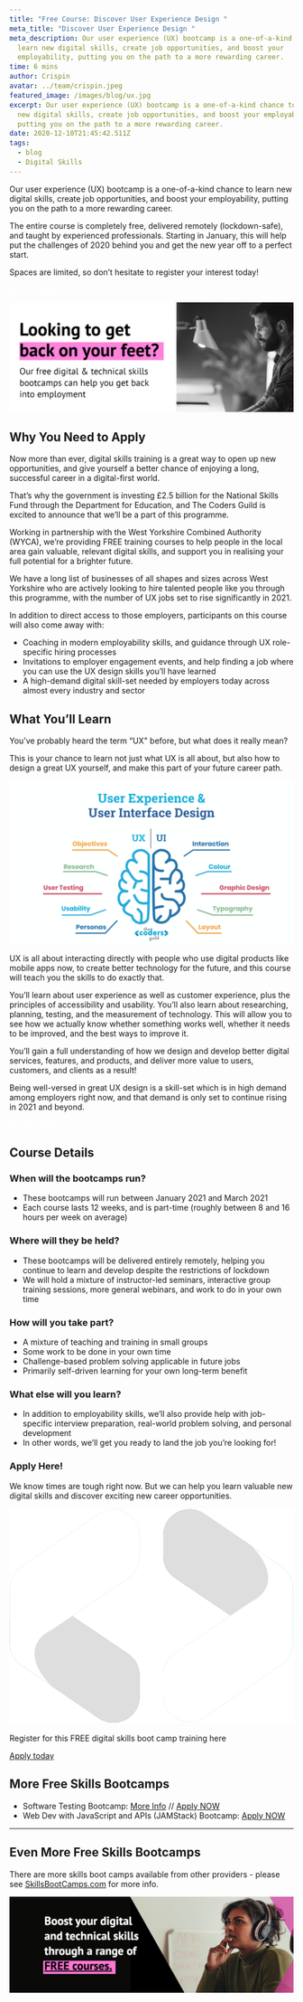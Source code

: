 ```yaml
---
title: "Free Course: Discover User Experience Design "
meta_title: "Discover User Experience Design "
meta_description: Our user experience (UX) bootcamp is a one-of-a-kind chance to
  learn new digital skills, create job opportunities, and boost your
  employability, putting you on the path to a more rewarding career.
time: 6 mins
author: Crispin
avatar: ../team/crispin.jpeg
featured_image: /images/blog/ux.jpg
excerpt: Our user experience (UX) bootcamp is a one-of-a-kind chance to learn
  new digital skills, create job opportunities, and boost your employability,
  putting you on the path to a more rewarding career.
date: 2020-12-10T21:45:42.511Z
tags:
  - blog
  - Digital Skills
---
```

Our user experience (UX) bootcamp is a one-of-a-kind chance to learn new digital skills, create job opportunities, and boost your employability, putting you on the path to a more rewarding career. 

The entire course is completely free, delivered remotely (lockdown-safe), and taught by experienced professionals. Starting in January, this will help put the challenges of 2020 behind you and get the new year off to a perfect start. 

Spaces are limited, so don’t hesitate to register your interest today!  

<a href="https://skills-bootcamp-ux.tcg.camp/apply" class="mt-auto inline-block py-2 px-4 bg-blue-200 text-white text-md font-bold font-heading rounded text-white" style="color: white">APPLY NOW <i class="align-middle ml-2 text-white fas fa-angle-right text-md leading-md" aria-hidden="true"></i></a>

![Looking to get back on your feet? WYCA Skills Bootcamps - Man studies from his laptop](/images/blog/4.jpg "WYCA Skills Bootcamps")

## Why You Need to Apply

Now more than ever, digital skills training is a great way to open up new opportunities, and give yourself a better chance of enjoying a long, successful career in a digital-first world.

That’s why the government is investing £2.5 billion for the National Skills Fund through the Department for Education, and The Coders Guild is excited to announce that we’ll be a part of this programme. 

Working in partnership with the West Yorkshire Combined Authority (WYCA), we’re providing FREE training courses to help people in the local area gain valuable, relevant digital skills, and support you in realising your full potential for a brighter future. 

We have a long list of businesses of all shapes and sizes across West Yorkshire who are actively looking to hire talented people like you through this programme, with the number of UX jobs set to rise significantly in 2021.

In addition to direct access to those employers, participants on this course will also come away with: 

* Coaching in modern employability skills, and guidance through UX role-specific hiring processes
* Invitations to employer engagement events, and help finding a job where you can use the UX design skills you’ll have learned 
* A high-demand digital skill-set needed by employers today across almost every industry and sector

## What You’ll Learn

You’ve probably heard the term “UX" before, but what does it really mean?  

This is your chance to learn not just what UX is all about, but also how to design a great UX yourself, and make this part of your future career path. 

![User Experience (UX) Vs User Interface Design (UI) UX is things like objectives, research, testing, usability, personas - UI design is interaction, layouts, colour, graphics, typography](/images/blog/ux-ui.png)

UX is all about interacting directly with people who use digital products like mobile apps now, to create better technology for the future, and this course will teach you the skills to do exactly that.

You’ll learn about user experience as well as customer experience, plus the principles of accessibility and usability. You’ll also learn about researching, planning, testing, and the measurement of technology. This will allow you to see how we actually know whether something works well, whether it needs to be improved, and the best ways to improve it. 

You’ll gain a full understanding of how we design and develop better digital services, features, and products, and deliver more value to users, customers, and clients as a result!

Being well-versed in great UX design is a skill-set which is in high demand among employers right now, and that demand is only set to continue rising in 2021 and beyond.

<a href="https://skills-bootcamp-ux.tcg.camp/apply" class="mt-auto inline-block py-2 px-4 bg-blue-200 text-white text-md font-bold font-heading rounded text-white" style="color: white">APPLY NOW <i class="align-middle ml-2 text-white fas fa-angle-right text-md leading-md" aria-hidden="true"></i></a>

## Course Details

### **When will the bootcamps run?**

* These bootcamps will run between January 2021 and March 2021 
* Each course lasts 12 weeks, and is part-time (roughly between 8 and 16 hours per week on average) 

### Where will they be held? 

* These bootcamps will be delivered entirely remotely, helping you continue to learn and develop despite the restrictions of lockdown 
* We will hold a mixture of instructor-led seminars, interactive group training sessions, more general webinars, and work to do in your own time

### How will you take part? 

* A mixture of teaching and training in small groups 
* Some work to be done in your own time 
* Challenge-based problem solving applicable in future jobs 
* Primarily self-driven learning for your own long-term benefit

### What else will you learn? 

* In addition to employability skills, we’ll also provide help with job-specific interview preparation, real-world problem solving, and personal development
* In other words, we’ll get you ready to land the job you’re looking for! 

### Apply Here! 

We know times are tough right now. But we can help you learn valuable new digital skills and discover exciting new career opportunities. 

<div class="md:my-24 my-14">
<div class="rounded bg-blue-200 lg:p-4 py-8 px-6 flex lg:flex-row flex-col get-in-touch items-center"><div class="lg:mr-4 lg:mb-0 mb-6"><img class="h-10 w-10 block" alt="" src="/images/logo/TGC_Square_Logo_White.svg"></div><div class="cta__text"><p class="text-lg leading-xl font-bold text-white text-center lg:text-left lg:mb-0 mb-6">
Register for this FREE digital skills boot camp training here
</p></div>
<div class="lg:ml-auto"><a href="https://skills-bootcamp-ux.tcg.camp/apply" class=" text-md leading-sm text-blue-200 bg-white py-2 px-4 font-heading font-bold rounded whitespace-no-wrap" >
Apply today
<i class="fas fa-angle-right text-md leading-sm text-blue-200 ml-2" aria-hidden="true"></i></a></div></div></div>

## More Free Skills Bootcamps

* Software Testing Bootcamp: [More Info](/blog/try-yourself-out-as-a-software-testing-professional/) // [Apply NOW](https://skills-bootcamp-ux.tcg.camp/apply/)
* Web Dev with JavaScript and APIs (JAMStack) Bootcamp: [Apply NOW](https://skills-bootcamp-jamstack.tcg.camp/apply/)

- - -

## Even More Free Skills Bootcamps

There are more skills boot camps available from other providers - please see [SkillsBootCamps.com](https://www.skillsbootcamps.com/) for more info.

![Woman looks thoughtful while listening to headphones "Boost your Digital and Technical skills with FREE boot camps](/images/blog/screenshot-2020-12-11-at-15.36.46.png "Skills Bootcamps from WYCA")